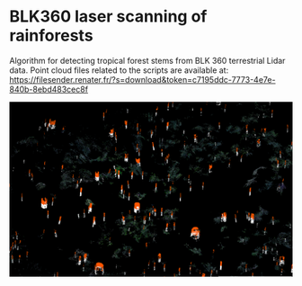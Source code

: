 # BLK360 laser scanning of rainforests
Algorithm for detecting tropical forest stems from BLK 360 terrestrial Lidar data. Point cloud files related to the scripts are available at:  
https://filesender.renater.fr/?s=download&token=c7195ddc-7773-4e7e-840b-8ebd483cec8f

![Stem detection from different height bins](images/stem_detection2.png)

